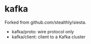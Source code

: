 kafka
=====

Forked from github.com/stealthly/siesta.

* kafka/proto: wire protocol only
* kafka/client: client to a Kafka cluster
